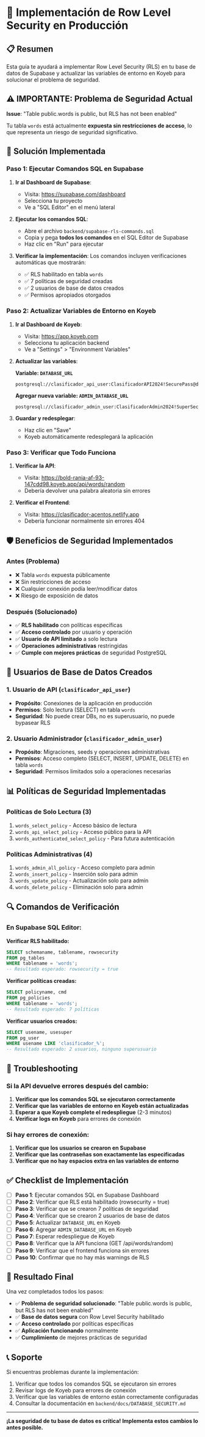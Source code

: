 # 🚀 Implementación de Row Level Security en Producción

## 📋 Resumen

Esta guía te ayudará a implementar Row Level Security (RLS) en tu base de datos de Supabase y actualizar las variables de entorno en Koyeb para solucionar el problema de seguridad.

## ⚠️ IMPORTANTE: Problema de Seguridad Actual

**Issue**: "Table public.words is public, but RLS has not been enabled"

Tu tabla `words` está actualmente **expuesta sin restricciones de acceso**, lo que representa un riesgo de seguridad significativo.

## 🎯 Solución Implementada

### Paso 1: Ejecutar Comandos SQL en Supabase

1. **Ir al Dashboard de Supabase**:
   - Visita: https://supabase.com/dashboard
   - Selecciona tu proyecto
   - Ve a "SQL Editor" en el menú lateral

2. **Ejecutar los comandos SQL**:
   - Abre el archivo `backend/supabase-rls-commands.sql`
   - Copia y pega **todos los comandos** en el SQL Editor de Supabase
   - Haz clic en "Run" para ejecutar

3. **Verificar la implementación**:
   Los comandos incluyen verificaciones automáticas que mostrarán:
   - ✅ RLS habilitado en tabla `words`
   - ✅ 7 políticas de seguridad creadas
   - ✅ 2 usuarios de base de datos creados
   - ✅ Permisos apropiados otorgados

### Paso 2: Actualizar Variables de Entorno en Koyeb

1. **Ir al Dashboard de Koyeb**:
   - Visita: https://app.koyeb.com
   - Selecciona tu aplicación backend
   - Ve a "Settings" > "Environment Variables"

2. **Actualizar las variables**:

   **Variable: `DATABASE_URL`**
   ```
   postgresql://clasificador_api_user:ClasificadorAPI2024!SecurePass@db.ryyhjjpsstmeeibvlban.supabase.co:5432/postgres
   ```

   **Agregar nueva variable: `ADMIN_DATABASE_URL`**
   ```
   postgresql://clasificador_admin_user:ClasificadorAdmin2024!SuperSecure@db.ryyhjjpsstmeeibvlban.supabase.co:5432/postgres
   ```

3. **Guardar y redesplegar**:
   - Haz clic en "Save"
   - Koyeb automáticamente redesplegará la aplicación

### Paso 3: Verificar que Todo Funciona

1. **Verificar la API**:
   - Visita: https://bold-rania-af-93-147cdd98.koyeb.app/api/words/random
   - Debería devolver una palabra aleatoria sin errores

2. **Verificar el Frontend**:
   - Visita: https://clasificador-acentos.netlify.app
   - Debería funcionar normalmente sin errores 404

## 🛡️ Beneficios de Seguridad Implementados

### Antes (Problema)
- ❌ Tabla `words` expuesta públicamente
- ❌ Sin restricciones de acceso
- ❌ Cualquier conexión podía leer/modificar datos
- ❌ Riesgo de exposición de datos

### Después (Solucionado)
- ✅ **RLS habilitado** con políticas específicas
- ✅ **Acceso controlado** por usuario y operación
- ✅ **Usuario de API limitado** a solo lectura
- ✅ **Operaciones administrativas** restringidas
- ✅ **Cumple con mejores prácticas** de seguridad PostgreSQL

## 🔧 Usuarios de Base de Datos Creados

### 1. Usuario de API (`clasificador_api_user`)
- **Propósito**: Conexiones de la aplicación en producción
- **Permisos**: Solo lectura (SELECT) en tabla `words`
- **Seguridad**: No puede crear DBs, no es superusuario, no puede bypasear RLS

### 2. Usuario Administrador (`clasificador_admin_user`)
- **Propósito**: Migraciones, seeds y operaciones administrativas
- **Permisos**: Acceso completo (SELECT, INSERT, UPDATE, DELETE) en tabla `words`
- **Seguridad**: Permisos limitados solo a operaciones necesarias

## 📊 Políticas de Seguridad Implementadas

### Políticas de Solo Lectura (3)
1. `words_select_policy` - Acceso básico de lectura
2. `words_api_select_policy` - Acceso público para la API
3. `words_authenticated_select_policy` - Para futura autenticación

### Políticas Administrativas (4)
1. `words_admin_all_policy` - Acceso completo para admin
2. `words_insert_policy` - Inserción solo para admin
3. `words_update_policy` - Actualización solo para admin
4. `words_delete_policy` - Eliminación solo para admin

## 🔍 Comandos de Verificación

### En Supabase SQL Editor:

**Verificar RLS habilitado:**
```sql
SELECT schemaname, tablename, rowsecurity 
FROM pg_tables 
WHERE tablename = 'words';
-- Resultado esperado: rowsecurity = true
```

**Verificar políticas creadas:**
```sql
SELECT policyname, cmd 
FROM pg_policies 
WHERE tablename = 'words';
-- Resultado esperado: 7 políticas
```

**Verificar usuarios creados:**
```sql
SELECT usename, usesuper 
FROM pg_user 
WHERE usename LIKE 'clasificador_%';
-- Resultado esperado: 2 usuarios, ninguno superusuario
```

## 🚨 Troubleshooting

### Si la API devuelve errores después del cambio:

1. **Verificar que los comandos SQL se ejecutaron correctamente**
2. **Verificar que las variables de entorno en Koyeb están actualizadas**
3. **Esperar a que Koyeb complete el redespliegue** (2-3 minutos)
4. **Verificar logs en Koyeb** para errores de conexión

### Si hay errores de conexión:

1. **Verificar que los usuarios se crearon en Supabase**
2. **Verificar que las contraseñas son exactamente las especificadas**
3. **Verificar que no hay espacios extra en las variables de entorno**

## ✅ Checklist de Implementación

- [ ] **Paso 1**: Ejecutar comandos SQL en Supabase Dashboard
- [ ] **Paso 2**: Verificar que RLS está habilitado (rowsecurity = true)
- [ ] **Paso 3**: Verificar que se crearon 7 políticas de seguridad
- [ ] **Paso 4**: Verificar que se crearon 2 usuarios de base de datos
- [ ] **Paso 5**: Actualizar `DATABASE_URL` en Koyeb
- [ ] **Paso 6**: Agregar `ADMIN_DATABASE_URL` en Koyeb
- [ ] **Paso 7**: Esperar redespliegue de Koyeb
- [ ] **Paso 8**: Verificar que la API funciona (GET /api/words/random)
- [ ] **Paso 9**: Verificar que el frontend funciona sin errores
- [ ] **Paso 10**: Confirmar que no hay más warnings de RLS

## 🎉 Resultado Final

Una vez completados todos los pasos:

- ✅ **Problema de seguridad solucionado**: "Table public.words is public, but RLS has not been enabled"
- ✅ **Base de datos segura** con Row Level Security habilitado
- ✅ **Acceso controlado** por políticas específicas
- ✅ **Aplicación funcionando** normalmente
- ✅ **Cumplimiento** de mejores prácticas de seguridad

## 📞 Soporte

Si encuentras problemas durante la implementación:

1. Verificar que todos los comandos SQL se ejecutaron sin errores
2. Revisar logs de Koyeb para errores de conexión
3. Verificar que las variables de entorno están correctamente configuradas
4. Consultar la documentación en `backend/docs/DATABASE_SECURITY.md`

---

**¡La seguridad de tu base de datos es crítica! Implementa estos cambios lo antes posible.**